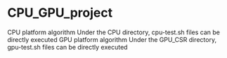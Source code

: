 # CPU_GPU_project

<!-- Read_File (string path, max_ID) -->

CPU platform algorithm Under the CPU directory, cpu-test.sh files can be directly executed
GPU platform algorithm Under the GPU_CSR directory, gpu-test.sh files can be directly executed